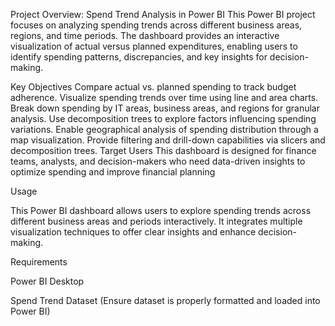 Project Overview: Spend Trend Analysis in Power BI
This Power BI project focuses on analyzing spending trends across different business areas, regions, and time periods. The dashboard provides an interactive visualization of actual versus planned expenditures, enabling users to identify spending patterns, discrepancies, and key insights for decision-making.

Key Objectives
Compare actual vs. planned spending to track budget adherence.
Visualize spending trends over time using line and area charts.
Break down spending by IT areas, business areas, and regions for granular analysis.
Use decomposition trees to explore factors influencing spending variations.
Enable geographical analysis of spending distribution through a map visualization.
Provide filtering and drill-down capabilities via slicers and decomposition trees.
Target Users
This dashboard is designed for finance teams, analysts, and decision-makers who need data-driven insights to optimize spending and improve financial planning

Usage

This Power BI dashboard allows users to explore spending trends across different business areas and periods interactively. It integrates multiple visualization techniques to offer clear insights and enhance decision-making.

Requirements

Power BI Desktop

Spend Trend Dataset (Ensure dataset is properly formatted and loaded into Power BI)
